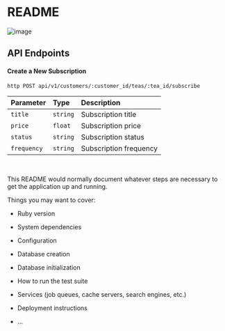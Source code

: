 # README
![image](https://github.com/kbergstrom78/TeaMe/assets/124642113/97e67f83-683a-48de-b290-48bcf8dd95c9)


## API Endpoints

#### Create a New Subscription

`http
  POST api/v1/customers/:customer_id/teas/:tea_id/subscribe
`

| Parameter | Type     | Description                |
| :-------- | :------- | :------------------------- |
| `title` | `string` |  Subscription title |
| `price` | `float`  |  Subscription price |
| `status` | `string` | Subscription status |
| `frequency` | `string` | Subscription frequency |

<br>

This README would normally document whatever steps are necessary to get the
application up and running.

Things you may want to cover:

* Ruby version

* System dependencies

* Configuration

* Database creation

* Database initialization

* How to run the test suite

* Services (job queues, cache servers, search engines, etc.)

* Deployment instructions

* ...
